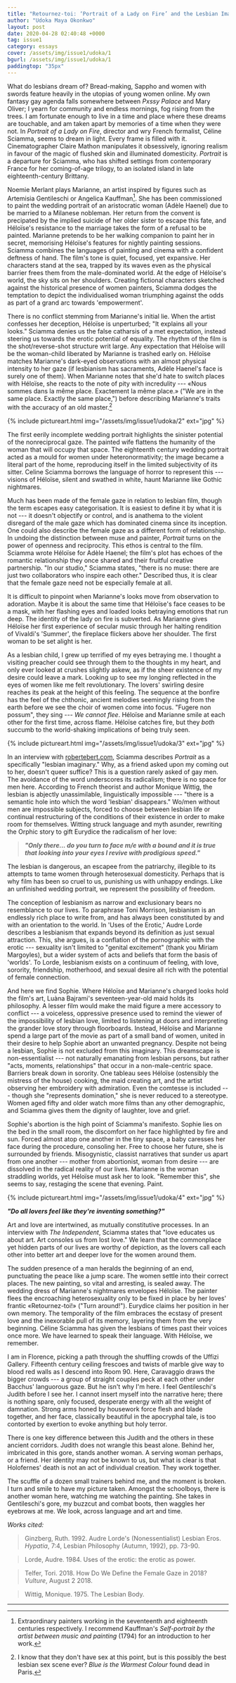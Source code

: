 ```yaml
---
title: "Retournez-toi: ‘Portrait of a Lady on Fire’ and the Lesbian Imaginary"
author: "Udoka Maya Okonkwo"
layout: post
date: 2020-04-28 02:40:48 +0000
tag: issue1
category: essays
cover: /assets/img/issue1/udoka/1
bgurl: /assets/img/issue1/udoka/1
paddingtop: "35px"
---
```


<p id="first-paragraph">What do lesbians dream of? Bread-making, Sappho and women with swords
feature heavily in the utopias of young women online. My own fantasy gay
agenda falls somewhere between <i>Pxssy Palace</i> and Mary Oliver; I yearn
for community and endless mornings, fog rising from the trees. I am
fortunate enough to live in a time and place where these dreams are
touchable, and am taken apart by memories of a time when they were not.
In <i>Portrait of a Lady on Fire</i>, director and wry French formalist,
Céline Sciamma, seems to dream in light. Every frame is filled with it.
Cinematographer Claire Mathon manipulates it obsessively, ignoring
realism in favour of the magic of flushed skin and illuminated
domesticity. <i>Portrait</i> is a departure for Sciamma, who has shifted
settings from contemporary France for her coming-of-age trilogy, to an
isolated island in late eighteenth-century Brittany.</p>

Noemie Merlant plays Marianne, an artist inspired by figures such as
Artemisia Gentileschi or Angelica Kauffman[^1]. She has been
commissioned to paint the wedding portrait of an aristocratic woman
(Adèle Haenel) due to be married to a Milanese nobleman. Her return from
the convent is precipated by the implied suicide of her older sister to
escape this fate, and Héloïse's resistance to the marriage takes the
form of a refusal to be painted. Marianne pretends to be her walking
companion to paint her in secret, memorising Héloïse's features for
nightly painting sessions. Sciamma combines the languages of painting
and cinema with a confident deftness of hand. The film's tone is quiet,
focused, yet expansive. Her characters stand at the sea, trapped by its
waves even as the physical barrier frees them from the male-dominated
world. At the edge of Héloïse's world, the sky sits on her shoulders.
Creating fictional characters sketched against the historical presence
of women painters, Sciamma dodges the temptation to depict the
individualised woman triumphing against the odds as part of a grand arc
towards 'empowerment'.

There is no conflict stemming from Marianne's initial lie. When the
artist confesses her deception, Héloïse is unperturbed; "It explains all
your looks." Sciamma denies us the false catharsis of a met expectation,
instead steering us towards the erotic potential of equality. The rhythm
of the film is the shot/reverse-shot structure writ large. Any
expectation that Héloïse will be the woman-child liberated by Marianne
is trashed early on. Héloïse matches Marianne's dark-eyed observations
with an almost physical intensity to her gaze (if lesbianism has
sacraments, Adèle Haenel's face is surely one of them). When Marianne
notes that she'd hate to switch places with Héloïse, she reacts to the
note of pity with incredulity --- «Nous sommes dans la même place.
Exactement la même place.» ("We are in the same place. Exactly the same
place,") before describing Marianne's traits with the accuracy of an old
master.[^2]

{% include pictureart.html img="/assets/img/issue1/udoka/2" ext="jpg" %}

The first eerily incomplete wedding portrait highlights the sinister
potential of the nonreciprocal gaze. The painted wife flattens the
humanity of the woman that will occupy that space. The eighteenth
century wedding portrait acted as a mould for women under
heteronormativity; the image became a literal part of the home,
reproducing itself in the limited subjectivity of its sitter. Celine
Sciamma borrows the language of horror to represent this --- visions of
Héloïse, silent and swathed in white, haunt Marianne like Gothic
nightmares.

Much has been made of the female gaze in relation to lesbian film,
though the term escapes easy categorisation. It is easiest to define it
by what it is not --- it doesn't objectify or control, and is anathema
to the violent disregard of the male gaze which has dominated cinema
since its inception. One could also describe the female gaze as a
different form of relationship. In undoing the distinction between muse
and painter, *Portrait* turns on the power of openness and reciprocity.
This ethos is central to the film. Sciamma wrote Héloïse for Adèle
Haenel; the film's plot has echoes of the romantic relationship they
once shared and their fruitful creative partnership. "In our studio,"
Sciamma states, "there is no muse: there are just two collaborators who
inspire each other." Described thus, it is clear that the female gaze
need not be especially female at all.

It is difficult to pinpoint when Marianne's looks move from observation
to adoration. Maybe it is about the same time that Héloïse's face ceases
to be a mask, with her flashing eyes and loaded looks betraying emotions
that run deep. The identity of the lady on fire is subverted. As
Marianne gives Héloïse her first experience of secular music through her
halting rendition of Vivaldi's 'Summer', the fireplace flickers above
her shoulder. The first woman to be set alight is her.

As a lesbian child, I grew up terrified of my eyes betraying me. I
thought a visiting preacher could see through them to the thoughts in my
heart, and only ever looked at crushes slightly askew, as if the sheer
existence of my desire could leave a mark. Looking up to see my longing
reflected in the eyes of women like me felt revolutionary. The lovers'
swirling desire reaches its peak at the height of this feeling. The
sequence at the bonfire has the feel of the chthonic, ancient melodies
seemingly rising from the earth before we see the choir of women come
into focus. "Fugere non possum", they sing --- *We cannot flee*. Héloïse
and Marianne smile at each other for the first time, across flame.
Héloïse catches fire, but they *both* succumb to the world-shaking
implications of being truly seen.

{% include pictureart.html img="/assets/img/issue1/udoka/3" ext="jpg" %}

In an interview with [robertebert.com](robertebert.com), Sciamma describes *Portrait* as a
specifically "lesbian imaginary." Why, as a friend asked upon my coming
out to her, doesn't queer suffice? This is a question rarely asked of
gay men. The avoidance of the word underscores its radicalism; there is
no space for men here. According to French theorist and author Monique
Wittig, the lesbian is abjectly unassimilable, linguistically impossible
--- "there is a semantic hole into which the word 'lesbian' disappears."
Wo/men without men are impossible subjects, forced to choose between
lesbian life or continual restructuring of the conditions of their
existence in order to make room for themselves. Witting struck language
and myth asunder, rewriting the Orphic story to gift Eurydice the
radicalism of her love:

> ***"Only there... do you turn to face m/e with a bound and it is true
> that looking into your eyes I revive with prodigious speed."***

The lesbian is dangerous, an escapee from the patriarchy, illegible to
its attempts to tame women through heterosexual domesticity. Perhaps
that is why film has been so cruel to us, punishing us with unhappy
endings. Like an unfinished wedding portrait, we represent the
possibility of freedom.

The conception of lesbianism as narrow and exclusionary bears no
resemblance to our lives. To paraphrase Toni Morrison, lesbianism is an
endlessly rich place to write from, and has always been constituted by
and with an orientation to the world. In 'Uses of the Erotic,' Audre
Lorde describes a lesbianism that expands beyond its definition as just
sexual attraction. This, she argues, is a conflation of the pornographic
with the erotic --- sexuality isn't limited to "genital excitement"
(thank you Miriam Margoyles), but a wider system of acts and beliefs
that form the basis of 'worlds'. To Lorde, lesbianism exists on a
continuum of feeling, with love, sorority, friendship, motherhood, and
sexual desire all rich with the potential of female connection.

And here we find Sophie. Where Héloïse and Marianne's charged looks hold
the film's art, Luàna Bajrami's seventeen-year-old maid holds its
philosophy. A lesser film would make the maid figure a mere accessory to
conflict --- a voiceless, oppressive presence used to remind the viewer
of the impossibility of lesbian love, limited to listening at doors and
interpreting the grander love story through floorboards. Instead,
Héloïse and Marianne spend a large part of the movie as part of a small
band of women, united in their desire to help Sophie abort an unwanted
pregnancy. Despite not being a lesbian, Sophie is not excluded from this
imaginary. This dreamscape is non-essentialist --- not naturally
emanating from lesbian persons, but rather "acts, moments,
relationships" that occur in a non-male-centric space. Barriers break
down in sorority. One tableau sees Héloïse (ostensibly the mistress of
the house) cooking, the maid creating art, and the artist observing her
embroidery with admiration. Even the comtesse is included --- though she
"represents domination," she is never reduced to a stereotype. Women
aged fifty and older watch more films than any other demographic, and
Sciamma gives them the dignity of laughter, love and grief.

Sophie's abortion is the high point of Sciamma's manifesto. Sophie lies
on the bed in the small room, the discomfort on her face highlighted by
fire and sun. Forced almost atop one another in the tiny space, a baby
caresses her face during the procedure, consoling her. Free to choose
her future, she is surrounded by friends. Misogynistic, classist
narratives that sunder us apart from one another --- mother from
abortionist, woman from desire --- are dissolved in the radical reality
of our lives. Marianne is the woman straddling worlds, yet Héloïse must
ask her to look. "Remember this", she seems to say, restaging the scene
that evening. Paint.

{% include pictureart.html img="/assets/img/issue1/udoka/4" ext="jpg" %}

***"Do all lovers feel like they're inventing something?"***

Art and love are intertwined, as mutually constitutive processes. In an
interview with *The Independent*, Sciamma states that "love educates us
about art. Art consoles us from lost love." We learn that the
commonplace yet hidden parts of our lives are worthy of depiction, as
the lovers call each other into better art and deeper love for the women
around them.

The sudden presence of a man heralds the beginning of an end,
punctuating the peace like a jump scare. The women settle into their
correct places. The new painting, so vital and arresting, is sealed
away. The wedding dress of Marianne's nightmares envelopes Héloïse. The
painter flees the encroaching heterosexuality only to be fixed in place
by her loves' frantic «Retournez-toi!» ("Turn around!"). Eurydice claims
her position in her own memory. The temporality of the film embraces the
ecstasy of present love and the inexorable pull of its memory, layering
them from the very beginning. Céline Sciamma has given the lesbians of
times past their voices once more. We have learned to speak their
language. With Héloïse, we remember.

I am in Florence, picking a path through the shuffling crowds of the
Uffizi Gallery. Fifteenth century ceiling frescoes and twists of marble
give way to blood red walls as I descend into Room 90. Here, Caravaggio
draws the bigger crowds --- a group of straight couples peck at each
other under Bacchus' languorous gaze. But he isn't why I'm here. I feel
Gentileschi's Judith before I see her. I cannot insert myself into the
narrative here; there is nothing spare, only focused, desperate energy
with all the weight of damnation. Strong arms honed by housework force
flesh and blade together, and her face, classically beautiful in the
apocryphal tale, is too contorted by exertion to evoke anything but holy
terror.

There is one key difference between this Judith and the others in these
ancient corridors. Judith does not wrangle this beast alone. Behind her,
imbricated in this gore, stands another woman. A serving woman perhaps,
or a friend. Her identity may not be known to us, but what is clear is
that Holofernes' death is not an act of individual creation. They work
together.

The scuffle of a dozen small trainers behind me, and the moment is
broken. I turn and smile to have my picture taken. Amongst the
schoolboys, there is another woman here, watching me watching the
painting. She takes in Gentileschi's gore, my buzzcut and combat boots,
then waggles her eyebrows at me. We look, across language and art and
time.

*Works cited:*

>Ginzberg, Ruth. 1992. Audre Lorde\'s (Nonessentialist) Lesbian Eros.
>*Hypatia*, 7:4, Lesbian Philosophy (Autumn, 1992), pp. 73-90.

>Lorde, Audre. 1984. Uses of the erotic: the erotic as power.

>Telfer, Tori. 2018. How Do We Define the Female Gaze in 2018? *Vulture*,
>August 2 2018.

>Wittig, Monique. 1975. The Lesbian Body.

---

[^1]: Extraordinary painters working in the seventeenth and eighteenth
    centuries respectively. I recommend Kauffman's *Self-portrait by the
    artist between music and painting* (1794) for an introduction to her
    work.

[^2]: I know that they don't have sex at this point, but is this
    possibly the best lesbian sex scene ever? *Blue is the Warmest
    Colour* found dead in Paris.
